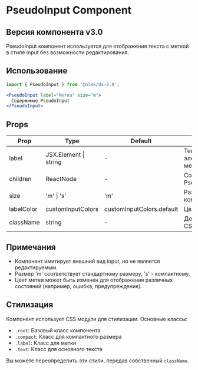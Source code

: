 # PseudoInput Component

## Версия компонента v3.0

PseudoInput компонент используется для отображения текста с меткой в стиле input без возможности редактирования.

## Использование

```jsx
import { PseudoInput } from '@nlmk/ds-2.0';

<PseudoInput label="Метка" size="m">
  Содержимое PseudoInput
</PseudoInput>
```

## Props

| Prop       | Type                  | Default                   | Description                 |
|------------|-----------------------|---------------------------|-----------------------------|
| label      | JSX.Element \| string | -                         | Текст или элемент для метки |
| children   | ReactNode             | -                         | Содержимое PseudoInput      |
| size       | 'm' \| 's'            | 'm'                       | Размер компонента           |
| labelColor | customInputColors     | customInputColors.default | Цвет метки                  |
| className  | string                | -                         | Дополнительный CSS класс    |

## Примечания

- Компонент имитирует внешний вид input, но не является редактируемым.
- Размер 'm' соответствует стандартному размеру, 's' - компактному.
- Цвет метки может быть изменен для отображения различных состояний (например, ошибка, предупреждение).

## Стилизация

Компонент использует CSS модули для стилизации. Основные классы:

- `.root`: Базовый класс компонента
- `.compact`: Класс для компактного размера
- `.label`: Класс для метки
- `.text`: Класс для основного текста

Вы можете переопределить эти стили, передав собственный `className`.
  
